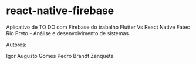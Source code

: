 # react-native-firebase

Aplicativo de TO DO com Firebase do trabalho Flutter Vs React Native
 Fatec Rio Preto - Análise e desenvolvimento de sistemas 

 Autores:

 Igor Augusto Gomes
 Pedro Brandt Zanqueta
